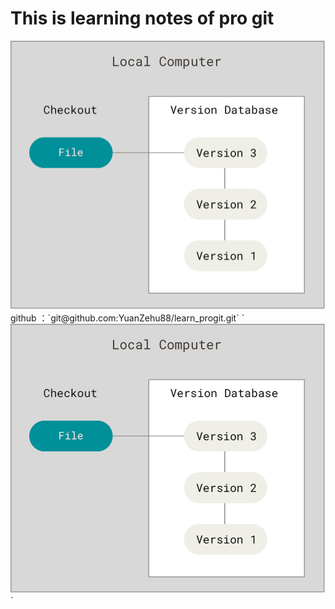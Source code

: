 # This is learning notes of pro git

<img src="images/图片1.png" style="zoom:50%;" />
github ：`git@github.com:YuanZehu88/learn_progit.git`
`<img src="images/图片1.png" style="zoom:50%;" />`

